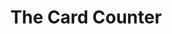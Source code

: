 ---
title: "The Card Counter"
year: 2021
rating: 2.5
stars: "★★½"
rewatched: false
permalink: "the-card-counter"
watched_on: 2021-10-26
---